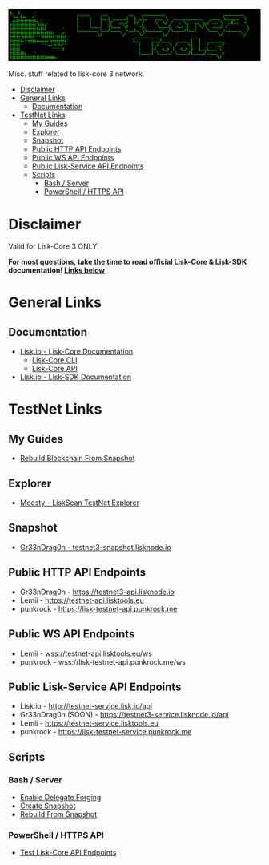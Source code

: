 ![##Images_README_Header##](./PNG/Header.png)

Misc. stuff related to lisk-core 3 network.

- [Disclaimer](#disclaimer)
- [General Links](#general-links)
  - [Documentation](#documentation)
- [TestNet Links](#testnet-links)
  - [My Guides](#my-guides)
  - [Explorer](#explorer)
  - [Snapshot](#snapshot)
  - [Public HTTP API Endpoints](#public-http-api-endpoints)
  - [Public WS API Endpoints](#public-ws-api-endpoints)
  - [Public Lisk-Service API Endpoints](#public-lisk-service-api-endpoints)
  - [Scripts](#scripts)
    - [Bash / Server](#bash--server)
    - [PowerShell / HTTPS API](#powershell--https-api)

# Disclaimer

Valid for Lisk-Core 3 ONLY!

**For most questions, take the time to read official Lisk-Core & Lisk-SDK documentation! [Links below](#documentation)**

# General Links

## Documentation

* [Lisk.io - Lisk-Core Documentation](https://lisk.io/documentation/lisk-core/v3/index.html)
  * [Lisk-Core CLI](https://lisk.io/documentation/lisk-core/v3/reference/cli.html)
  * [Lisk-Core API](https://lisk.io/documentation/lisk-core/v3/reference/api.html)
* [Lisk.io - Lisk-SDK Documentation](https://lisk.io/documentation/lisk-sdk/)

# TestNet Links

## My Guides

* [Rebuild Blockchain From Snapshot](https://github.com/Gr33nDrag0n69/LiskCore3Tools/blob/main/MD/RebuildBlockchainFromSnapshot.md)

## Explorer

* [Moosty - LiskScan TestNet Explorer](https://testnet.liskscan.com/)

## Snapshot

* [Gr33nDrag0n - testnet3-snapshot.lisknode.io](https://testnet3-snapshot.lisknode.io/)

## Public HTTP API Endpoints

* Gr33nDrag0n - https://testnet3-api.lisknode.io
* Lemii - https://testnet-api.lisktools.eu
* punkrock - https://lisk-testnet-api.punkrock.me

## Public WS API Endpoints

* Lemii - wss://testnet-api.lisktools.eu/ws
* punkrock - wss://lisk-testnet-api.punkrock.me/ws

## Public Lisk-Service API Endpoints

* Lisk.io - http://testnet-service.lisk.io/api
* Gr33nDrag0n (SOON) - https://testnet3-service.lisknode.io/api
* Lemii - https://testnet-service.lisktools.eu
* punkrock - https://lisk-testnet-service.punkrock.me
  
## Scripts

### Bash / Server

* [Enable Delegate Forging](https://raw.githubusercontent.com/Gr33nDrag0n69/LiskCore3Tools/main/SH/lisk-enable-forging.sh)
* [Create Snapshot](https://raw.githubusercontent.com/Gr33nDrag0n69/LiskCore3Tools/main/SH/lisk-create-snapshot.sh)
* [Rebuild From Snapshot](https://raw.githubusercontent.com/Gr33nDrag0n69/LiskCore3Tools/main/SH/lisk-rebuild.sh)

### PowerShell / HTTPS API

* [Test Lisk-Core API Endpoints](https://raw.githubusercontent.com/Gr33nDrag0n69/LiskCore3Tools/main/PS1/Test-LiskCoreAPI.ps1)
